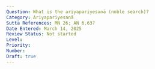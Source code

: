 ```yaml
---
Question: What is the ariyapariyesanā (noble search)?
Category: Ariyapariyesanā
Sutta References: MN 26; AN 6.63?
Date Entered: March 14, 2025
Review Status: Not started
Level: 
Priority: 
Number: 
Draft: true
---
```

